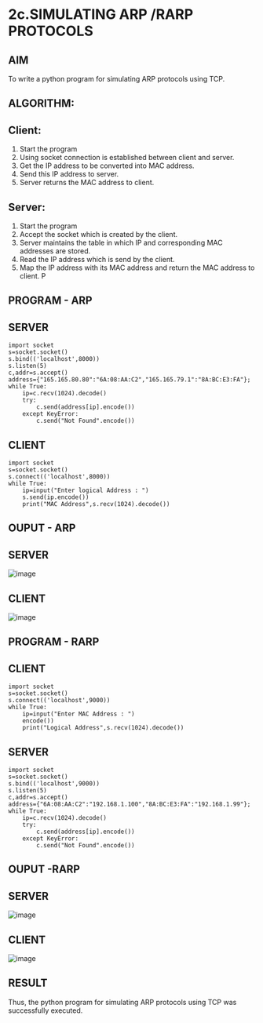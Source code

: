 # 2c.SIMULATING ARP /RARP PROTOCOLS
## AIM
To write a python program for simulating ARP protocols using TCP.
## ALGORITHM:
## Client:
1. Start the program
2. Using socket connection is established between client and server.
3. Get the IP address to be converted into MAC address.
4. Send this IP address to server.
5. Server returns the MAC address to client.
## Server:
1. Start the program
2. Accept the socket which is created by the client.
3. Server maintains the table in which IP and corresponding MAC addresses are
stored.
4. Read the IP address which is send by the client.
5. Map the IP address with its MAC address and return the MAC address to client.
P
## PROGRAM - ARP
## SERVER
```
import socket
s=socket.socket()
s.bind(('localhost',8000))
s.listen(5)
c,addr=s.accept()
address={"165.165.80.80":"6A:08:AA:C2","165.165.79.1":"8A:BC:E3:FA"};
while True:
    ip=c.recv(1024).decode()
    try:
        c.send(address[ip].encode())
    except KeyError:
        c.send("Not Found".encode()) 
```
## CLIENT
```
import socket
s=socket.socket()
s.connect(('localhost',8000))
while True:
    ip=input("Enter logical Address : ")
    s.send(ip.encode())
    print("MAC Address",s.recv(1024).decode())
```

## OUPUT - ARP
## SERVER
![image](https://github.com/user-attachments/assets/8445d7a6-4432-4c67-acb5-775e2e7d4377)

## CLIENT
![image](https://github.com/user-attachments/assets/ef2b17d1-a115-4860-9a76-6144263f1651)

## PROGRAM - RARP
## CLIENT
```
import socket
s=socket.socket()
s.connect(('localhost',9000))
while True:
    ip=input("Enter MAC Address : ")
    encode())
    print("Logical Address",s.recv(1024).decode())
```
## SERVER
```
import socket
s=socket.socket()
s.bind(('localhost',9000))
s.listen(5)
c,addr=s.accept()
address={"6A:08:AA:C2":"192.168.1.100","8A:BC:E3:FA":"192.168.1.99"};
while True:
    ip=c.recv(1024).decode()
    try:
        c.send(address[ip].encode())
    except KeyError:
        c.send("Not Found".encode())
```
## OUPUT -RARP
## SERVER
![image](https://github.com/user-attachments/assets/b8a25f8f-de53-4744-8817-c3519a592ff9)

## CLIENT
![image](https://github.com/user-attachments/assets/06132bba-bb0c-49e1-a513-a7e2341b7333)


## RESULT
Thus, the python program for simulating ARP protocols using TCP was successfully 
executed.

